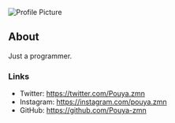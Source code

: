 ![Profile Picture](https://your-image-link.com/image.png)

## About

Just a programmer.

### Links

- Twitter: https://twitter.com/Pouya.zmn
- Instagram: https://instagram.com/pouya.zmn
- GitHub: https://github.com/Pouya-zmn

